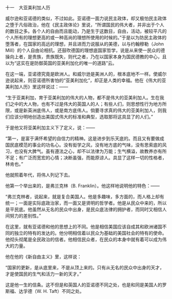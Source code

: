 十一　大亚美利加人历

  

威尔逊和亚诺德的类似，不过如此。亚诺德一面力说民主政体，却又极怕民主政体之堕于凡俗政治，他在《民主政体论》里说，“所谓国民的伟大者，并非出于个人的数目之多。各个人的自由而且能动，乃是生于这数目，自由，活动，被较平凡的个人所有的理想更高的或一种高尚的理想所使用的时候的。”于是以为防民主政体的堕落者，在国家的高远的理想，并且进而力说服从的美德，以与约翰穆勒（John Mill）的个人自由论相抗。还鼓吹德国的理想底国家哲学，说是从来使一民众的德操向上者，是贵族，贵族既失，则代之者，乃在以国家本身为国民德教的中心，且以为“这实在是防御英国的亚美利加化的唯一的道路”云。

在这一端，亚诺德究竟是欧洲人。和威尔逊是美洲人的，根本底地不一样。使威尔逊说起来，则亚诺德所害怕的“亚美利加化”，却正是人类的幸福。他在《伟大的亚美利加人历》里这样说过：——

  

“生于亚美利加，育于亚美利加的伟大的人物，都不是伟大的亚美利加人。生在我们之中的大人物，也有不过是伟大的英国人的人；有些人们，则思想性行为地方所限，或是新英洲底伟人，或是南方底伟人。倘要寻求真的伟大的亚美利加人，则我们应该分明地创造出美国式伟大的标准和典型，选取那将这具显了的人们。”

  

于是他又将亚美利加主义下了定义，说：——

  

“第一，是富于满怀希望的自信力的精神。这是进步到乐天底的。而且又有要做成国民底模范的事业的功名心。没有衒学之风，没有地方底的气味，没有思索底的风习，也没有大脾气。虽有遵法之心，却不以法律为万能；生气横溢，故教养亦有所不足；有广泛而宽宏的心情；决断虽强，而能原谅人。具显了这样一切的性格者，林肯也。”

  

他就照着年代，将伟人列记下去。

他第一个举出来的，是弗兰克林（B. Franklin）。他这样地说明他的特色：——

  

“弗兰克林者，说起来，就是复合美国人。他是多趣味，多方面的，而人格上却有统一；一面是实际底政治家，而一面又是贤明的哲学者。他是从民众中来的，所以是平民底。他虽然从无名的民众中出身，是民众底法律的拥护者，而同时又相信人间努力的差别性。”

  

在这里，就有亚诺德和他的思想上的不同。他是相信美国应该自成其和欧洲诸国不同的独立的特有的发达的。他分明相信着以民众为基础的美国社会的特有的使命。他彻头彻尾是全民政治的信者。他相信民众者，在民众的本身中就有着可以成为伟大的力量。

他在他的《新自由主义》里，这样说：

  

“国家的更新，是从底里来，不是从顶上来的。只有从无名的民众中出身的天才，才是使国民的生气和活力一新的天才。”

  

这是他一生的信条。这不但是和英国人的亚诺德不同之处，也是和同是美国人的罗斯福、达孚德（W. H. Taft）不同之处。